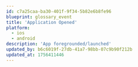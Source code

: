 ```yaml
---
id: c7a25caa-ba30-401f-9f34-5b82e6b8fe96
blueprint: glossary_event
title: 'Application Opened'
platform:
  - ios
  - android
description: 'App foregrounded/launched'
updated_by: b6c6019f-27db-41a7-98bb-07c9b90f212b
updated_at: 1756411446
---
```

